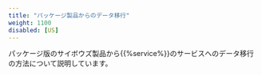 ```yaml
---
title: "パッケージ製品からのデータ移行"
weight: 1100
disabled: [US]
---
```

パッケージ版のサイボウズ製品から{{%service%}}のサービスへのデータ移行の方法について説明しています。
